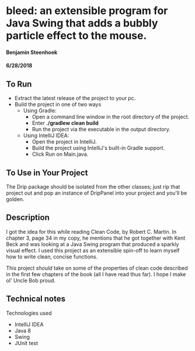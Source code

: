 # bleed: an extensible program for Java Swing that adds a bubbly particle effect to the mouse.

#### Benjamin Steenhoek
#### 6/28/2018

## To Run
- Extract the latest release of the project to your pc.
- Build the project in one of two ways
    - Using Gradle:
        - Open a command line window in the root directory of the project.
        - Enter **./gradlew clean build**
        - Run the project via the executable in the output directory.
    - Using IntelliJ IDEA:
        - Open the project in IntelliJ.
        - Build the project using IntelliJ's built-in Gradle support.
        - Click Run on Main.java.

## To Use in Your Project
The Drip package should be isolated from the other classes; just rip that project out and pop an instance of DripPanel into your project and you'll be golden.

## Description
I got the idea for this while reading Clean Code, by Robert C. Martin. In chapter 3, page 34 in my copy, he mentions that he got together with Kent Beck and was looking at a Java Swing program that produced a sparkly visual effect. I used this project as an extensible spin-off to learn myself how to write clean, concise functions.

This project *should* take on some of the properties of clean code described in the first few chapters of the book (all I have read thus far). I hope I make ol' Uncle Bob proud.

## Technical notes
Technologies used
- IntelliJ IDEA
- Java 8
- Swing
- JUnit test
